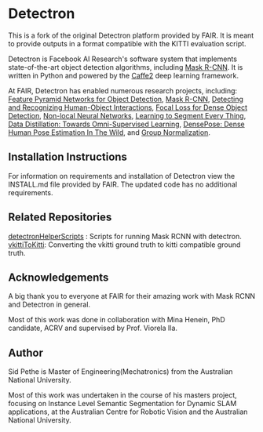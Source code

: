 # Detectron

This is a fork of the original Detectron platform provided by FAIR. It is meant to provide outputs in a format compatible with the KITTI evaluation script. 

Detectron is Facebook AI Research's software system that implements state-of-the-art object detection algorithms, including [Mask R-CNN](https://arxiv.org/abs/1703.06870). It is written in Python and powered by the [Caffe2](https://github.com/caffe2/caffe2) deep learning framework.

At FAIR, Detectron has enabled numerous research projects, including: [Feature Pyramid Networks for Object Detection](https://arxiv.org/abs/1612.03144), [Mask R-CNN](https://arxiv.org/abs/1703.06870), [Detecting and Recognizing Human-Object Interactions](https://arxiv.org/abs/1704.07333), [Focal Loss for Dense Object Detection](https://arxiv.org/abs/1708.02002), [Non-local Neural Networks](https://arxiv.org/abs/1711.07971), [Learning to Segment Every Thing](https://arxiv.org/abs/1711.10370), [Data Distillation: Towards Omni-Supervised Learning](https://arxiv.org/abs/1712.04440), [DensePose: Dense Human Pose Estimation In The Wild](https://arxiv.org/abs/1802.00434), and [Group Normalization](https://arxiv.org/abs/1803.08494).

## Installation Instructions
For information on requirements and installation of Detectron view the INSTALL.md file provided by FAIR. The updated code has no additional requirements.

## Related Repositories

[detectronHelperScripts](https://github.com/sidpethe/detectronHelperScripts.git) : Scripts for running Mask RCNN with detectron. 
[vkittiToKitti](https://github.com/sidpethe/vkittiToKitti.git): Converting the vkitti ground truth to kitti compatible ground truth. 


## Acknowledgements
A big thank you to everyone at FAIR for their amazing work with Mask RCNN and Detectron in general.

Most of this work was done in collaboration with Mina Henein, PhD candidate, ACRV and supervised by Prof. Viorela Ila. 

## Author
Sid Pethe is Master of Engineering(Mechatronics) from the Australian National University. 

Most of this work was undertaken in the course of his masters project, focusing on Instance Level Semantic Segmentation for Dynamic SLAM applications, at the Australian Centre for Robotic Vision and the Australian National University.
